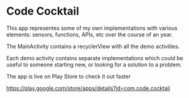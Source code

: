 # Code Cocktail
This app representes some of my own implementations with various elements: sensors, functions, APIs, etc over the course of an year.

The MainActivity contains a recyclerView with all the demo activities.

Each demo activity contains separate implementations which could be useful to someone starting new, or looking for a solution to a problem.

The app is live on Play Store to check it out faster

https://play.google.com/store/apps/details?id=com.code.cocktail
